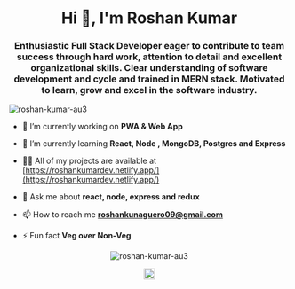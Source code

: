 <h1 align="center">Hi 👋, I'm Roshan Kumar</h1>
<h3 align="center">Enthusiastic Full Stack Developer eager to contribute to team success through hard work, attention to detail and excellent organizational skills. Clear understanding of software development and cycle and trained in MERN stack. Motivated to learn, grow and excel in the software industry.</h3>

<p align="left"> <img src="https://komarev.com/ghpvc/?username=roshan-kumar-au3" alt="roshan-kumar-au3" /> </p>

- 🔭 I’m currently working on **PWA & Web App**

- 🌱 I’m currently learning **React, Node , MongoDB, Postgres and Express**

- 👨‍💻 All of my projects are available at [https://roshankumardev.netlify.app/](https://roshankumardev.netlify.app/)

- 💬 Ask me about **react, node, express and redux**

- 📫 How to reach me **roshankunaguero09@gmail.com**

- ⚡ Fun fact **Veg over Non-Veg**
<p align="center"> <img src="https://github-readme-stats.vercel.app/api?username=roshan-kumar-au3&show_icons=true" alt="roshan-kumar-au3" /> </p>

<p align="center">
<a href="https://linkedin.com/in/roshan kumar" target="blank"><img align="center" src="https://cdn.jsdelivr.net/npm/simple-icons@3.0.1/icons/linkedin.svg" alt="roshan kumar" height="20" width="20" /></a>
</p>
